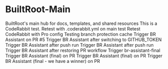 # BuiltRoot-Main
BuiltRoot's main hub for docs, templates, and shared resources
This is a CodeRabbit test.
Retest with .coderabbit.yml on main
test
Retest CodeRabbit with Pro config
Testing branch protection cache
Trigger BR Assistant on PR #5
Trigger BR Assistant after switching to GITHUB_TOKEN
Trigger BR Assistant after push run
Trigger BR Assistant after push run
Trigger BR Assistant after restoring PR workflow
Trigger br-assistant-final
Trigger BR Assistant (final) on PR
Trigger BR Assistant (final) on PR
Trigger BR Assistant (final - we have a winner) on PR
